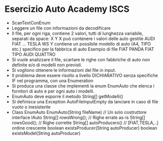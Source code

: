 # Esercizio Auto Academy ISCS


* ScanTextConEnum
* Leggere un file con informazioni da decodificare
* Il file, per ogni riga, contiene 2 valori, tutti di lunghezza
variabile, separati da space:
X Y
X può contenere i valori delle auto gestite
AUDI
FIAT
...
TESLA
WS
Y contiene un possibile modello di auto (A4, TIPO etc.)
specifico per la fabbrica di auto
Esempio di file
FIAT PANDA
FIAT TIPO
AUDI QUATTRO
* Si vuole analizzare il file, scartare le righe con fabbriche
di auto non definite e/o di modelli non previsti.
* Si vogliono ottenere le informazioni del file in input.
* Il problema deve essere risolto a livello DICHIARATIVO
senza specifiche IF nel programma, con una Enumeration
* Si produca una classe che implementi la enum EnumAuto
che elenca i fornitori di auto e per ogni auto i modelli.
* EnumAuto deve esporre il metodo
String[] getModelli()
* Si definisca una Exception AutoFileInputEmpty da lanciare in
caso di file vuoto o inesistente
* Class EnumAuto
EnumAuto(String fileName) // Un solo costruttore
interface IAuto
String[] rowsWrong(); // Righe errate as-is
String[] rowsGood(); // Righe corrette
String[] autoProducers() // [FIAT,TESLA,..] ordine crescente
boolean existsProducer(String autoProducer)
boolean existsModel(String autoProducer)


